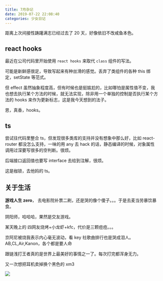 ```yaml
---
title: 7月杂记
date: 2019-07-22 22:08:40
categories: 少女日记
---
```


距离上次间接性踌躇满志已经过去了 20 天，好像依旧不改咸鱼本色。

<!--more-->

## react hooks

最近在公司代码里开始使用 `react hooks` 来取代 `class` 组件的写法。

可能是新鲜感很足，导致写起来有种丝滑的感觉。丢弃了类组件的各种 this 绑定，setState 等范式。

但 effect 虽然抽象程度高，但有时候也是挺尴尬的，比如哪怕是属性值不变，我也想去执行某个方法的时候，就无法实现，除非用一个单独的控制是否执行某个方法的 hooks 来作为更新标志，这是我今天想到的法子。

恩，真香，hooks。

## ts

尝试往代码里整合 ts，但发现很多类库的支持并没有想象中那么好，比如 react-router 都没怎么支持，一味的用 any 去 hack 的话，静态编译的时候，对象属性调用过深要写很多的空判断。很烦。

后端接口返回值也要写 interface 去给到注解，很烦。

这是枷锁，去他妈的 ts。

## 关于生活

**游戏人生 zero**， 去电影院补票二刷，还是哭的像个傻子。。。于是去麦当劳暴饮暴食。

阴阳师，哈哈哈，果然是交友游戏。

某天晚上的 四网友烧烤+小龙虾+kfc，代价是三颗痘痘。。。

京阿尼被烧我表示内心毫无波动，看 key 社歌曲排行也是哭成泪人。AB,CL,Air,Kanon，各个都是要人命

跟链浅打王者真的是世界上最美好的事情之一了。每次打完都浑身无力。

又一次想把耳机卖掉换个黑色的 xm3

![](/images/她是老子的女人-mio.jpg)

